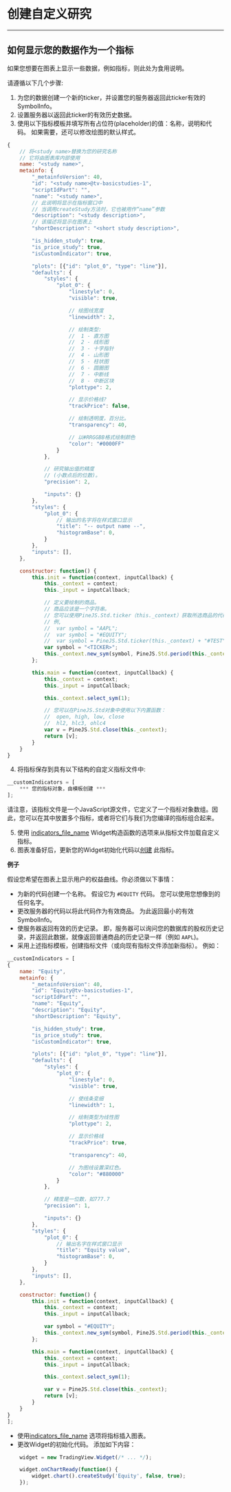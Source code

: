 # 创建自定义研究

---

## 如何显示您的数据作为一个指标

如果您想要在图表上显示一些数据，例如指标，则此处为食用说明。

请遵循以下几个步骤:

  1. 为您的数据创建一个新的ticker，并设置您的服务器返回此ticker有效的SymbolInfo。
  2. 设置服务器以返回此ticker的有效历史数据。
  3. 使用以下指标模板并填写所有占位符(placeholder)的值：名称，说明和代码。 如果需要，还可以修改绘图的默认样式。

```javascript
{
	// 将<study name>替换为您的研究名称
	// 它将由图表库内部使用
	name: "<study name>",
	metainfo: {
		"_metainfoVersion": 40,
		"id": "<study name>@tv-basicstudies-1",
		"scriptIdPart": "",
		"name": "<study name>",
		// 此说明将显示在指标窗口中
		// 当调用createStudy方法时，它也被用作“name”参数
		"description": "<study description>",
		// 该描述将显示在图表上
		"shortDescription": "<short study description>",

		"is_hidden_study": true,
		"is_price_study": true,
		"isCustomIndicator": true,

		"plots": [{"id": "plot_0", "type": "line"}],
		"defaults": {
			"styles": {
				"plot_0": {
					"linestyle": 0,
					"visible": true,

					// 绘图线宽度
					"linewidth": 2,

					// 绘制类型:
					//	1 - 直方图
					//	2 - 线形图
					//	3 - 十字指针
					//	4 - 山形图
					//	5 - 柱状图
					//	6 - 圆圈图
					//	7 - 中断线
					//	8 - 中断区块
					"plottype": 2,

					// 显示价格线?
					"trackPrice": false,

					// 绘制透明度，百分比。
					"transparency": 40,

					// 以#RRGGBB格式绘制颜色
					"color": "#0000FF"
				}
			},

			// 研究输出值的精度
			// (小数点后的位数)。
			"precision": 2,

			"inputs": {}
		},
		"styles": {
			"plot_0": {
				// 输出的名字将在样式窗口显示
				"title": "-- output name --",
				"histogramBase": 0,
			}
		},
		"inputs": [],
	},

	constructor: function() {
		this.init = function(context, inputCallback) {
			this._context = context;
			this._input = inputCallback;

			// 定义要绘制的商品。
			// 商品应该是一个字符串。
			// 您可以使用PineJS.Std.ticker（this._context）获取所选商品的代码。
			// 例,
			//	var symbol = "AAPL";
			//	var symbol = "#EQUITY";
			//	var symbol = PineJS.Std.ticker(this._context) + "#TEST";
			var symbol = "<TICKER>";
			this._context.new_sym(symbol, PineJS.Std.period(this._context), PineJS.Std.period(this._context));
		};

		this.main = function(context, inputCallback) {
			this._context = context;
			this._input = inputCallback;

			this._context.select_sym(1);

			// 您可以在PineJS.Std对象中使用以下内置函数：
			// 	open, high, low, close
			//	hl2, hlc3, ohlc4
			var v = PineJS.Std.close(this._context);
			return [v];
		}
	}
}
```

  4. 将指标保存到具有以下结构的自定义指标文件中:

```javascript
__customIndicators = [
	*** 您的指标对象，由模板创建 ***
];
```

请注意，该指标文件是一个JavaScript源文件，它定义了一个指标对象数组。因此，您可以在其中放置多个指标，或者将它们与我们为您编译的指标组合起来。

  5. 使用 [indicators_file_name](/book/Widget-Constructor.md#indicatorsfilename) Widget构造函数的选项来从指标文件加载自定义指标。
  6. 图表准备好后，更新您的Widget初始化代码以[创建](/book/Chart-Methods.md#createstudyname-forceoverlay-lock-inputs-callback-overrides-options) 此指标。

**例子**

假设您希望在图表上显示用户的权益曲线。你必须做以下事情：

* 为新的代码创建一个名称。 假设它为 `#EQUITY` 代码。 您可以使用您想像到的任何名字。
* 更改服务器的代码以将此代码作为有效商品。 为此返回最小的有效SymbolInfo。
* 使服务器返回有效的历史记录。 即，服务器可以询问您的数据库的股权历史记录，并返回此数据，就像返回普通商品的历史记录一样（例如 `AAPL`)。
* 采用上述指标模板，创建指标文件（或向现有指标文件添加新指标）。 例如：

```javascript
__customIndicators = [
{
	name: "Equity",
	metainfo: {
		"_metainfoVersion": 40,
		"id": "Equity@tv-basicstudies-1",
		"scriptIdPart": "",
		"name": "Equity",
		"description": "Equity",
		"shortDescription": "Equity",

		"is_hidden_study": true,
		"is_price_study": true,
		"isCustomIndicator": true,

		"plots": [{"id": "plot_0", "type": "line"}],
		"defaults": {
			"styles": {
				"plot_0": {
					"linestyle": 0,
					"visible": true,

					// 使线条变细
					"linewidth": 1,

					// 绘制类型为线性图
					"plottype": 2,

					// 显示价格线
					"trackPrice": true,

					"transparency": 40,

					// 为图线设置深红色。
					"color": "#880000"
				}
			},

			// 精度是一位数，如777.7
			"precision": 1,

			"inputs": {}
		},
		"styles": {
			"plot_0": {
				// 输出名字在样式窗口显示
				"title": "Equity value",
				"histogramBase": 0,
			}
		},
		"inputs": [],
	},

	constructor: function() {
		this.init = function(context, inputCallback) {
			this._context = context;
			this._input = inputCallback;

			var symbol = "#EQUITY";
			this._context.new_sym(symbol, PineJS.Std.period(this._context), PineJS.Std.period(this._context));
		};

		this.main = function(context, inputCallback) {
			this._context = context;
			this._input = inputCallback;

			this._context.select_sym(1);

			var v = PineJS.Std.close(this._context);
			return [v];
		}
	}
}
];
```

* 使用[indicators_file_name](/book/Widget-Constructor.md#indicatorsfilename) 选项将指标插入图表。
* 更改Widget的初始化代码。 添加如下内容：

```javascript
	widget = new TradingView.Widget(/* ... */);

	widget.onChartReady(function() {
		widget.chart().createStudy('Equity', false, true);
	});
```
